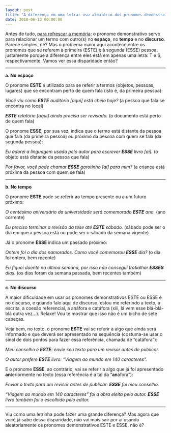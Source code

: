 ```yaml
---
layout: post
title: "A diferença em uma letra: uso aleatório dos pronomes demonstrativos este e esse"
date: 2018-06-13 00:00:00
---
```


Antes de tudo, [para refrescar a memória](http://santarevisao.com.br/2018/05/30/top-five-os-cinco-desvios-mais-comuns-com-pronomes/): o pronome demonstrativo serve para relacionar um termo com outro(s) no **espaço**, no **tempo** e no **discurso**. Parece simples, né? Mas o problema maior aqui acontece entre os pronomes que se referem à primeira (ESTE) e à segunda (ESSE) pessoa, justamente porque a diferença entre eles está em apenas uma letra: T e S, respectivamente. Vamos ver essa disparidade então?

---

**a. No espaço**

O pronome **ESTE** é utilizado para se referir a termos (objetos, pessoas, lugares) que se encontram perto de quem fala (isto é, da primeira pessoa): 

_Você viu como **ESTE** auditório [aqui] está cheio hoje?_ (a pessoa que fala se encontra no local)

_**ESTE** relatório [aqui] ainda precisa ser revisado._ (o documento está perto de quem fala)

O pronome **ESSE**, por sua vez, indica que o termo está distante da pessoa que fala (da primeira pessoa) ou próximo da pessoa com quem se fala (da segunda pessoa):

_Eu adorei a linguagem usada pelo autor para escrever **ESSE** livro [aí]._ (o objeto está distante da pessoa que fala)

_Por favor, você pode chamar **ESSE** garotinho [aí] para mim?_ (a criança está próxima da pessoa com quem se fala)

---

**b. No tempo**
 
O pronome **ESTE** pode se referir ao tempo presente ou a um futuro próximo:

_O centésimo aniversário da universidade será comemorado **ESTE** ano._ (ano corrente)

_Eu preciso terminar a revisão da tese até **ESTE** sábado._ (sábado pode ser o dia em que a pessoa está ou pode ser o sábado da semana vigente)

Já o pronome **ESSE** indica um passado próximo:

_Ontem foi o dia dos namorados. Como você comemorou **ESSE** dia?_ (o dia foi ontem, bem recente)

_Eu fiquei doente na última semana, por isso não consegui trabalhar **ESSES** dias._ (os dias foram da semana passada, bem recentes também)

---

**c. No discurso**
 
A maior dificuldade em usar os pronomes demonstrativos ESTE ou ESSE é no discurso, e quando falo aqui de discurso, estou me referindo a texto, a escrita, a coesão referencial, a anáfora e catáfora (xiii, lá vem esse blá-blá-blá outra vez...). Relaxe! Vou te mostrar que isso não é um bicho de sete cabeças.

Veja bem, no texto, o pronome **ESTE** vai se referir a algo que ainda será informado e que deverá ser apresentado na sequência (costuma-se usar o sinal de dois pontos para fazer essa referência, chamada de “catáfora”):
 
_Meu conselho é **ESTE**: envie seu texto para um revisor antes de publicar._

_O autor prefere **ESTE** livro: “Viagem ao mundo em 140 caracteres”._

E o pronome **ESSE**, ao contrário, vai se referir a algo que já foi apresentado **an**teriormente no texto (essa referência é a tal da “**an**áfora”):

_Enviar o texto para um revisor antes de publicar: **ESSE** foi meu conselho._
 
_“Viagem ao mundo em 140 caracteres” foi a obra eleita pelo autor. **ESSE** livro também foi o escolhido pelo editor._

---

Viu como uma letrinha pode fazer uma grande diferença? Mas agora que você já sabe dessa disparidade, não vai mais sair por aí usando aleatoriamente os pronomes demonstrativos ESTE e ESSE, não é?
